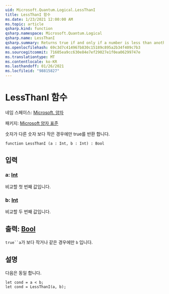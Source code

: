 ```yaml
---
uid: Microsoft.Quantum.Logical.LessThanI
title: LessThanI 함수
ms.date: 1/23/2021 12:00:00 AM
ms.topic: article
qsharp.kind: function
qsharp.namespace: Microsoft.Quantum.Logical
qsharp.name: LessThanI
qsharp.summary: Returns true if and only if a number is less than another number.
ms.openlocfilehash: 69c3d7c414967b830c15189c895a2b34f409c7b3
ms.sourcegitcommit: 71605ea9cc630e84e7ef29027e1f0ea06299747e
ms.translationtype: MT
ms.contentlocale: ko-KR
ms.lasthandoff: 01/26/2021
ms.locfileid: "98815827"
---
```

# <a name="lessthani-function"></a>LessThanI 함수

네임 스페이스: [Microsoft. 양자](xref:Microsoft.Quantum.Logical)

패키지: [Microsoft 양자 표준](https://nuget.org/packages/Microsoft.Quantum.Standard)


숫자가 다른 숫자 보다 작은 경우에만 true를 반환 합니다.

```qsharp
function LessThanI (a : Int, b : Int) : Bool
```


## <a name="input"></a>입력

### <a name="a--int"></a>a: [Int](xref:microsoft.quantum.lang-ref.int)

비교할 첫 번째 값입니다.


### <a name="b--int"></a>b: [Int](xref:microsoft.quantum.lang-ref.int)

비교할 두 번째 값입니다.



## <a name="output--bool"></a>출력: [Bool](xref:microsoft.quantum.lang-ref.bool)

`true``a`가 보다 작거나 같은 경우에만 `b` 입니다.

## <a name="remarks"></a>설명

다음은 동일 합니다.

```qsharp
let cond = a < b;
let cond = LessThanI(a, b);
```